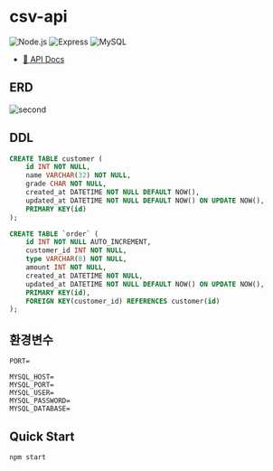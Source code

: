 # csv-api

![Node.js](https://img.shields.io/badge/Node.js-20.5.0-339933?style=flat&logo=Node.js&logocolor=white)
![Express](https://img.shields.io/badge/Express-4.18.2-000000?style=flat&logo=Express&logocolor=white)
![MySQL](https://img.shields.io/badge/MySQL-8.3.0-4479A1?style=flat&logo=MySQL&logocolor=white)

- [🔗 API Docs](https://documenter.getpostman.com/view/26954227/2s9YsT6U9m)

## ERD

![second](https://github.com/mackerel-10/second-backend/assets/67633810/2cf9fd41-ed21-48b5-b541-e18335fb964b)

## DDL

```SQL
CREATE TABLE customer (
	id INT NOT NULL,
	name VARCHAR(32) NOT NULL,
	grade CHAR NOT NULL,
	created_at DATETIME NOT NULL DEFAULT NOW(),
	updated_at DATETIME NOT NULL DEFAULT NOW() ON UPDATE NOW(),
	PRIMARY KEY(id)
);

CREATE TABLE `order` (
	id INT NOT NULL AUTO_INCREMENT,
	customer_id INT NOT NULL,
	type VARCHAR(8) NOT NULL,
	amount INT NOT NULL,
	created_at DATETIME NOT NULL,
	updated_at DATETIME NOT NULL DEFAULT NOW() ON UPDATE NOW(),
	PRIMARY KEY(id),
	FOREIGN KEY(customer_id) REFERENCES customer(id)
);
```

## 환경변수

```
PORT=

MYSQL_HOST=
MYSQL_PORT=
MYSQL_USER=
MYSQL_PASSWORD=
MYSQL_DATABASE=
```

## Quick Start

```bash
npm start
```
